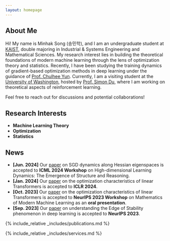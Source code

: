 ```yaml
---
layout: homepage
---
```


## About Me

Hi! My name is Minhak Song (송민학), and I am an undergraduate student at [KAIST](https://www.kaist.ac.kr/en/), double majoring in Industrial & Systems Engineering and Mathematical Sciences. My research interest lies in building the theoretical foundations of modern machine learning through the lens of optimization theory and statistics. Recently, I have been studying the training dynamics of gradient-based optimization methods in deep learning under the guidance of  [Prof. Chulhee Yun](https://chulheeyun.github.io). Currently, I am a visiting student at the [University of Washington](https://www.washington.edu/), hosted by [Prof. Simon Du](https://simonshaoleidu.com/), where I am working on theoretical aspects of reinforcement learning.

Feel free to reach out for discussions and potential collaborations!

## Research Interests

- **Machine Learning Theory**
- **Optimization**
- **Statistics**

## News

- **[Jun. 2024]** Our [paper](https://arxiv.org/abs/2405.16002) on SGD dynamics along Hessian eigenspaces is accepted to **ICML 2024 Workshop** on High-dimensional Learning Dynamics: The Emergence of Structure and Reasoning.
- **[Jan. 2024]** Our [paper](https://arxiv.org/abs/2310.01082) on the optimization characteristics of linear Transformers is accepted to **ICLR 2024**.
- **[Oct. 2023]** Our [paper](https://arxiv.org/abs/2310.01082) on the optimization characteristics of linear Transformers is accepted to **NeurIPS 2023 Workshop** on Mathematics of Modern Machine Learning as an **oral presentation**.
- **[Sep. 2023]** Our [paper](https://arxiv.org/abs/2307.04204) on understanding the Edge of Stability phenomenon in deep learning is accepted to **NeurIPS 2023**.

{% include_relative _includes/publications.md %}

{% include_relative _includes/services.md %}
